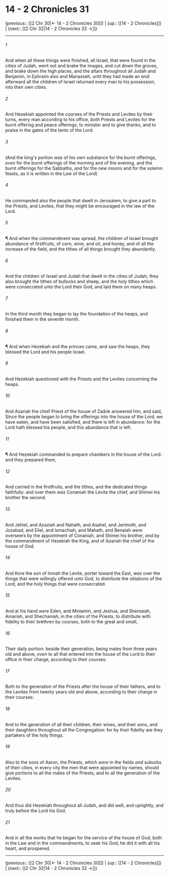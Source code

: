 # 14 - 2 Chronicles 31

(previous:: [[2 Chr 30|← 14 - 2 Chronicles 30]]) | (up:: [[14 - 2 Chronicles]]) | (next:: [[2 Chr 32|14 - 2 Chronicles 32 →]])

***


###### 1 
And when all these things were finished, all Israel, that were found in the cities of Judah, went out and brake the images, and cut down the groves, and brake down the high places, and the altars throughout all Judah and Benjamin, in Ephraim also and Manasseh, until they had made an end: afterward all the children of Israel returned every man to his possession, into their own cities. 

###### 2 
And Hezekiah appointed the courses of the Priests and Levites by their turns, every man according to his office, _both_ Priests and Levites for the burnt offering and peace offerings, to minister and to give thanks, and to praise in the gates of the tents of the Lord. 

###### 3 
(And the king's portion _was_ of his own substance for the burnt offerings, _even_ for the burnt offerings of the morning and of the evening, and the burnt offerings for the Sabbaths, and for the new moons and for the solemn feasts, as it is written in the Law of the Lord) 

###### 4 
He commanded also the people that dwelt in Jerusalem, to give a part to the Priests, and Levites, that they might be encouraged in the law of the Lord. 

###### 5 
¶ And when the commandment was spread, the children of Israel brought abundance of firstfruits, of corn, wine, and oil, and honey, and of all the increase of the field, and the tithes of all things brought they abundantly. 

###### 6 
And the children of Israel and Judah that dwelt in the cities of Judah, they also brought the tithes of bullocks and sheep, and the holy tithes which were consecrated unto the Lord their God, and laid them on many heaps. 

###### 7 
In the third month they began to lay the foundation of the heaps, and finished them in the seventh month. 

###### 8 
¶ And when Hezekiah and the princes came, and saw the heaps, they blessed the Lord and his people Israel. 

###### 9 
And Hezekiah questioned with the Priests and the Levites concerning the heaps. 

###### 10 
And Azariah the chief Priest of the house of Zadok answered him, and said, Since the people began to bring the offerings into the house of the Lord, we have eaten, and have been satisfied, and there is left in abundance: for the Lord hath blessed his people, and this abundance that is left. 

###### 11 
¶ And Hezekiah commanded to prepare chambers in the house of the Lord: and they prepared them, 

###### 12 
And carried in the firstfruits, and the tithes, and the dedicated things faithfully: and over them _was_ Conaniah the Levite the chief, and Shimei his brother the second. 

###### 13 
And Jehiel, and Azaziah and Nahath, and Asahel, and Jerimoth, and Jozabad, and Eliel, and Ismachiah, and Mahath, and Benaiah _were_ overseers by the appointment of Conaniah, and Shimei his brother, _and_ by the commandment of Hezekiah the King, and of Azariah the chief of the house of God. 

###### 14 
And Kore the son of Imnah the Levite, porter toward the East, _was_ over the things that were willingly offered unto God, to distribute the oblations of the Lord, and the holy things that were consecrated. 

###### 15 
And at his hand _were_ Eden, and Miniamin, and Jeshua, and Shemaiah, Amariah, and Shechaniah, in the cities of the Priests, to distribute with fidelity to their brethren by courses, both to the great and small, 

###### 16 
Their daily portion: beside their generation, being males from three years old and above, _even_ to all that entered into the house of the Lord to their office in their charge, according to their courses: 

###### 17 
Both to the generation of the Priests after the house of their fathers, and to the Levites from twenty years old and above, according to their charge in their courses: 

###### 18 
And to the generation of all their children, their wives, and their sons, and their daughters throughout all the Congregation: for by their fidelity are they partakers of the holy things. 

###### 19 
Also to the sons of Aaron, the Priests, _which were_ in the fields _and_ suburbs of their cities, in every city the men that were appointed by names, should give portions to all the males of the Priests, and to all the generation of the Levites. 

###### 20 
And thus did Hezekiah throughout all Judah, and did well, and uprightly, and truly before the Lord his God. 

###### 21 
And in all the works that he began for the service of the house of God, both in the Law and in the commandments, to seek his God, he did it with all his heart, and prospered.

***

(previous:: [[2 Chr 30|← 14 - 2 Chronicles 30]]) | (up:: [[14 - 2 Chronicles]]) | (next:: [[2 Chr 32|14 - 2 Chronicles 32 →]])
